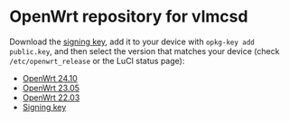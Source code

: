 OpenWrt repository for vlmcsd
========

Download the [signing key](public.key), add it to your device with `opkg-key add public.key`, and then select the version that matches your device (check `/etc/openwrt_release` or the LuCI status page):

* [OpenWrt 24.10](OpenWrt_24.10/)
* [OpenWrt 23.05](OpenWrt_23.05/)
* [OpenWrt 22.03](OpenWrt_22.03/)
* [Signing key](public.key)
